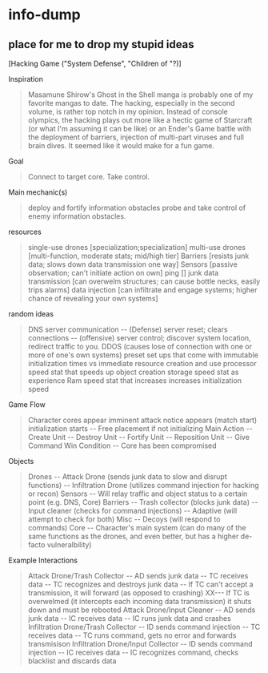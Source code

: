 info-dump
=========

place for me to drop my stupid ideas
--
[Hacking Game ("System Defense", "Children of "?)]

Inspiration
> Masamune Shirow's Ghost in the Shell manga is probably one of my favorite mangas to date. The hacking, especially in the second volume, is rather top notch in my opinion. Instead of console olympics, the hacking plays out more like a hectic game of Starcraft (or what I'm assuming it can be like) or an Ender's Game battle with the deployment of barriers, injection of multi-part viruses and full brain dives. It seemed like it would make for a fun game. 

Goal
> Connect to target core. Take control. 

Main mechanic(s)
> deploy and fortify information obstacles
> probe and take control of enemy information obstacles.

resources
> single-use drones [specialization;specialization]
> multi-use drones [multi-function, moderate stats; mid/high tier]
> Barriers [resists junk data; slows down data transmission one way]
> Sensors [passive observation; can't initiate action on own]
> ping []
> junk data transmission [can overwelm structures; can cause bottle necks, easily trips alarms] 
> data injection [can infiltrate and engage systems; higher chance of revealing your own systems]

random ideas
> DNS server communication
-- (Defense) server reset; clears connections
-- (offensive) server control; discover system location, redirect traffic to you.
> DDOS (causes lose of connection with one or more of one's own systems)
> preset set ups that come with immutable initialization times vs immediate resource creation and use
> processor speed stat that speeds up object creation
> storage speed stat as experience
> Ram speed stat that increases increases initialization speed

Game Flow
> Character cores appear
> imminent attack notice appears (match start)
> initialization starts
-- Free placement if not initializing
> Main Action
-- Create Unit 
-- Destroy Unit
-- Fortify Unit
-- Reposition Unit
-- Give Command
> Win Condition
-- Core has been compromised

Objects
> Drones
-- Attack Drone (sends junk data to slow and disrupt functions)
-- Infiltration Drone (utilizes command injection for hacking or recon)
> Sensors
-- Will relay traffic and object status to a certain point (e.g. DNS, Core)
> Barriers
-- Trash collector (blocks junk data)
-- Input cleaner (checks for command injections)
-- Adaptive (will attempt to check for both)
> Misc
-- Decoys (will respond to commands)
> Core
-- Character's main system (can do many of the same functions as the drones, and even better, but has a higher de-facto vulneralbility)

Example Interactions
> Attack Drone/Trash Collector 
-- AD sends junk data
-- TC receives data 
-- TC recognizes and destroys junk data
-- If TC can't accept a transmission, it will forward (as opposed to crashing)
XX--- If TC is overwelmed (it intercepts each incoming data transmission) it shuts down and must be rebooted
> Attack Drone/Input Cleaner
-- AD sends junk data
-- IC receives data 
-- IC runs junk data and crashes
> Infiltration Drone/Trash Collector
-- ID sends command injection
-- TC receives data
-- TC runs command, gets no error and forwards transmisison
> Infiltration Drone/Input Collector
-- ID sends command injection
-- IC receives data
-- IC recognizes command, checks blacklist and discards data
